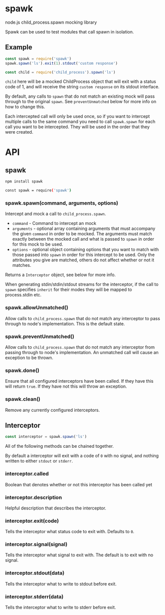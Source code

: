 # spawk

node.js child_process.spawn mocking library

Spawk can be used to test modules that call spawn in isolation.

## Example

```js
const spawk = require('spawk')
spawk.spawn('ls').exit(1).stdout('custom response')

const child = require('child_process').spawn('ls')

```

`child` here will be a mocked ChildProcess object that will exit
with a status code of 1, and will receive the string `custom response`
on its stdout interface.

By default, any calls to `spawn` that do not match an existing mock will
pass through to the original `spawn`.  See `preventUnmatched` below for
more info on how to change this.

Each intercepted call will only be used once, so if you want to
intercept multiple calls to the same command you need to call
`spawk.spawn` for each call you want to be intercepted.  They will be
used in the order that they were created.

# API

## spawk

```sh
npm install spawk
```

```sh
const spawk = require('spawk')
```

### spawk.spawn(command, arguments, options)

Intercept and mock a call to `child_process.spawn`.

 - `command` - Command to intercept an mock
 - `arguments` - optional array containing arguments that must accompany
     the given `command` in order to be mocked.  The arguments must
     match exactly between the mocked call and what is passed to `spawn`
     in order for this mock to be used.
 - `options` - optional object containing options that you want to match
     with those passed into `spawn` in order for this intercept to be
     used.  Only the attributes you give are matched, others do not
     affect whether or not it matches.

Returns a `Interceptor` object, see below for more info.

When generating stdin/stdin/stdout streams for the interceptor, if
the call to `spawn` specifies `inherit` for their modes they will be
mapped to process.stdin etc.

### spawk.allowUnmatched()

Allow calls to `child_process.spawn` that do not match any interceptor
to pass through to node's implementation.  This is the default state.

### spawk.preventUnmatched()

Allow calls to `child_process.spawn` that do not match any interceptor
from passing through to node's implementation.  An unmatched call will
cause an exception to be thrown.

### spawk.done()

Ensure that all configured interceptors have been called.  If they have
this will return `true`.  If they have not this will throw an exception.

### spawk.clean()

Remove any currently configured interceptors.

## Interceptor

```js
const interceptor = spawk.spawn('ls')
```

All of the following methods can be chained together.

By default a interceptor will exit with a code of `0` with no signal,
and nothing written to either `stdout` or `stderr`.

### interceptor.called

Boolean that denotes whether or not this interceptor has been called yet

### interceptor.description

Helpful description that describes the interceptor.

### interceptor.exit(code)

Tells the interceptor what status code to exit with. Defaults to `0`.

### interceptor.signal(signal)

Tells the interceptor what signal to exit with. The default is to exit
with no signal.

### interceptor.stdout(data)

Tells the interceptor what to write to stdout before exit.

### interceptor.stderr(data)

Tells the interceptor what to write to stderr before exit.
